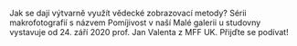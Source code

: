 
Jak se dají výtvarně využít vědecké zobrazovací metody? Sérii makrofotografií
s názvem Pomíjivost v naší Malé galerii u studovny vystavuje od 24. září 2020
prof. Jan Valenta z MFF UK. Přijďte se podívat!
